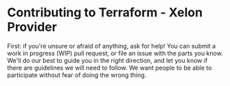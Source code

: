 # Contributing to Terraform - Xelon Provider


First: if you're unsure or afraid of anything, ask for help! You can submit a work in progress (WIP) pull request, or file
an issue with the parts you know. We'll do our best to guide you in the right direction, and let you know if there are
guidelines we will need to follow. We want people to be able to participate without fear of doing the wrong thing.
